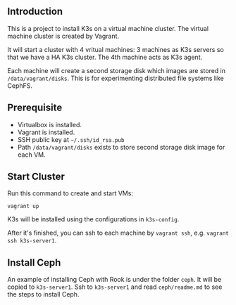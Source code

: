 
## Introduction

This is a project to install K3s on a virtual machine cluster. The virtual machine cluster is created by Vagrant.

It will start a cluster with 4 vritual machines: 3 machines as K3s servers so that we have a HA K3s cluster. The 4th machine acts as K3s agent.

Each machine will create a second storage disk which images are stored in `/data/vagrant/disks`. This is for experimenting distributed file systems like CephFS.

## Prerequisite

* Virtualbox is installed.
* Vagrant is installed.
* SSH public key at `~/.ssh/id_rsa.pub`
* Path `/data/vagrant/disks` exists to store second storage disk image for each VM.

## Start Cluster

Run this command to create and start VMs:

```
vagrant up
```

K3s will be installed using the configurations in `k3s-config`.

After it's finished, you can ssh to each machine by `vagrant ssh`, e.g. `vagrant ssh k3s-server1`.

## Install Ceph

An example of installing Ceph with Rook is under the folder `ceph`. It will be copied to `k3s-server1`. Ssh to `k3s-server1` and read `ceph/readme.md` to see the steps to install Ceph.
